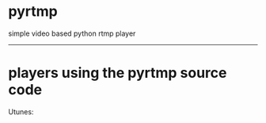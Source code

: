 # pyrtmp
simple video based python rtmp player

---

# players using the pyrtmp source code

Utunes:
